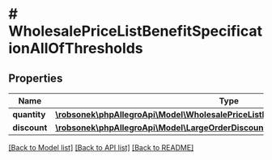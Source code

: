 # # WholesalePriceListBenefitSpecificationAllOfThresholds

## Properties

Name | Type | Description | Notes
------------ | ------------- | ------------- | -------------
**quantity** | [**\robsonek\phpAllegroApi\Model\WholesalePriceListBenefitSpecificationAllOfQuantity**](WholesalePriceListBenefitSpecificationAllOfQuantity.md) |  |
**discount** | [**\robsonek\phpAllegroApi\Model\LargeOrderDiscountBenefitSpecificationAllOfDiscount**](LargeOrderDiscountBenefitSpecificationAllOfDiscount.md) |  |

[[Back to Model list]](../../README.md#models) [[Back to API list]](../../README.md#endpoints) [[Back to README]](../../README.md)
